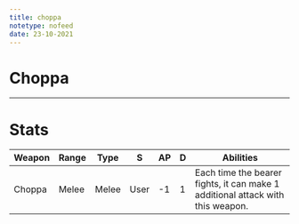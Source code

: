 ```yaml
---
title: choppa
notetype: nofeed
date: 23-10-2021
---
```


# Choppa

---

# Stats

| Weapon | Range | Type  | S    | AP  | D   | Abilities                                                                      |
| ------ | ----- | ----- | ---- | --- | --- | ------------------------------------------------------------------------------ |
| Choppa | Melee | Melee | User | -1  | 1   | Each time the bearer fights, it can make 1 additional attack with this weapon. | 